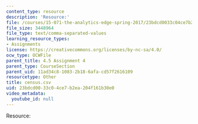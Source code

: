 ```yaml
---
content_type: resource
description: 'Resource:'
file: /courses/15-071-the-analytics-edge-spring-2017/23bdcd0033c04ce7b2ea204f161b30e0_census.csv
file_size: 3448964
file_type: text/comma-separated-values
learning_resource_types:
- Assignments
license: https://creativecommons.org/licenses/by-nc-sa/4.0/
ocw_type: OCWFile
parent_title: 4.5 Assignment 4
parent_type: CourseSection
parent_uid: 11ad34c8-1083-2b18-6afa-cd57f2616109
resourcetype: Other
title: census.csv
uid: 23bdcd00-33c0-4ce7-b2ea-204f161b30e0
video_metadata:
  youtube_id: null
---
```

Resource: